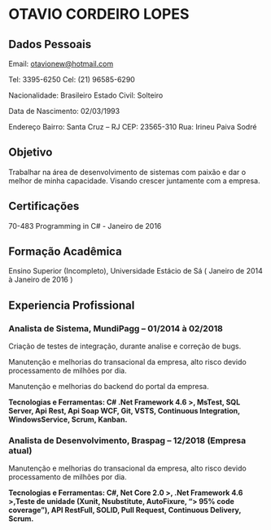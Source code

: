# OTAVIO CORDEIRO LOPES

## Dados Pessoais

Email: otavionew@hotmail.com

Tel: 3395-6250		Cel: (21) 96585-6290

Nacionalidade: Brasileiro 	Estado Civil: Solteiro

Data de Nascimento: 02/03/1993

Endereço
Bairro: Santa Cruz – RJ 		CEP: 23565-310
Rua: Irineu Paiva Sodré

## Objetivo
Trabalhar na área de desenvolvimento de sistemas com paixão e dar o melhor de minha capacidade. Visando crescer juntamente com a empresa.

## Certificações 
70-483 Programming in C#  - Janeiro de 2016

## Formação Acadêmica
Ensino Superior (Incompleto), Universidade Estácio de Sá ( Janeiro de 2014 à Janeiro de 2016 )

## Experiencia Profissional

### Analista de Sistema, MundiPagg – 01/2014 à 02/2018
Criação de testes de integração, durante analise e correção de bugs.

Manutenção e melhorias do transacional da empresa, alto risco devido processamento de milhões por dia. 

Manutenção e melhorias do backend do portal da empresa.

**Tecnologias e Ferramentas: C# .Net Framework 4.6 >, MsTest, SQL Server, Api Rest, Api Soap WCF, Git, VSTS, Continuous Integration, WindowsService, Scrum, Kanban.**

### Analista de Desenvolvimento, Braspag – 12/2018 (Empresa atual)
Manutenção e melhorias do transacional da empresa, alto risco devido processamento de milhões por dia.

**Tecnologias e Ferramentas: C#, Net Core 2.0 >, .Net Framework 4.6 >,Teste de unidade (Xunit, Nsubstitute, AutoFixure, “> 95% code coverage”), API RestFull, SOLID, Pull Request, Continuous Delivery, Scrum.**
